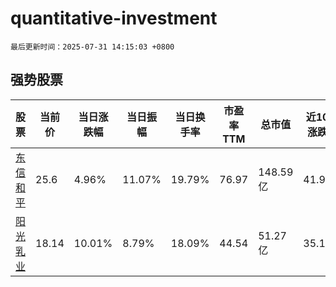 # quantitative-investment

`最后更新时间：2025-07-31 14:15:03 +0800`

## 强势股票

|股票|当前价|当日涨跌幅|当日振幅|当日换手率|市盈率TTM|总市值|近10日涨跌幅|
|----|----|----|----|----|----|----|----|
|[东信和平](https://xueqiu.com/S/SZ002017)|25.6|4.96%|11.07%|19.79%|76.97|148.59亿|41.91%|
|[阳光乳业](https://xueqiu.com/S/SZ001318)|18.14|10.01%|8.79%|18.09%|44.54|51.27亿|35.17%|
